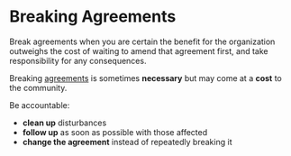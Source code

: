 # Breaking Agreements

<summary>
Break agreements when you are certain the benefit for the organization outweighs the cost of waiting to amend that agreement first, and take responsibility for any consequences.
</summary>

Breaking [agreements](glossary:governance-agreement) is sometimes **necessary** but may come at a **cost** to the community.

Be accountable:

-   **clean up** disturbances
-   **follow up** as soon as possible with those affected
-   **change the agreement** instead of repeatedly breaking it
